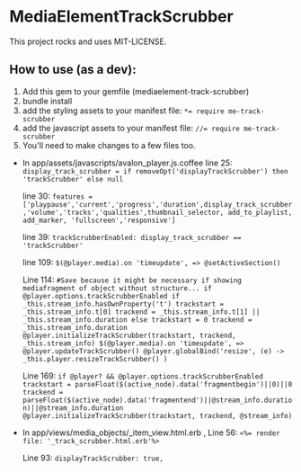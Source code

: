 # MediaElementTrackScrubber

This project rocks and uses MIT-LICENSE.

## How to use (as a dev):
1. Add this gem to your gemfile (mediaelement-track-scrubber)
2. bundle install
3. add the styling assets to your manifest file: ```*= require me-track-scrubber```
4. add the javascript assets to your manifest file: ```//= require me-track-scrubber```
5. You'll need to make changes to a few files too.

* In app/assets/javascripts/avalon_player.js.coffee
   line 25: ```display_track_scrubber = if removeOpt('displayTrackScrubber') then 'trackScrubber' else null```

   line 30: ```features = ['playpause','current','progress','duration',display_track_scrubber,'volume','tracks','qualities',thumbnail_selector, add_to_playlist, add_marker, 'fullscreen','responsive']```

   line 39: ```trackScrubberEnabled: display_track_scrubber == 'trackScrubber'```

   line 109: ```$(@player.media).on 'timeupdate', =>
            @setActiveSection()
            ```

   Line 114: ```#Save because it might be necessary if showing mediafragment of object without structure...
            if @player.options.trackScrubberEnabled
              if _this.stream_info.hasOwnProperty('t')
                trackstart = _this.stream_info.t[0]
                trackend = _this.stream_info.t[1] || _this.stream_info.duration
              else
                trackstart = 0
                trackend = _this.stream_info.duration
              @player.initializeTrackScrubber(trackstart, trackend, _this.stream_info)
              $(@player.media).on 'timeupdate', =>
                @player.updateTrackScrubber()
              @player.globalBind('resize', (e) ->
                _this.player.resizeTrackScrubber()
              )```

   Line 169: ```if @player? && @player.options.trackScrubberEnabled
              trackstart = parseFloat($(active_node).data('fragmentbegin')||0)||0
              trackend = parseFloat($(active_node).data('fragmentend')||@stream_info.duration)||@stream_info.duration
              @player.initializeTrackScrubber(trackstart, trackend, @stream_info)```

* In app/views/media_objects/_item_view.html.erb ,
   Line 56: ```<%= render file: '_track_scrubber.html.erb'%>```

   Line 93: ```displayTrackScrubber: true,```